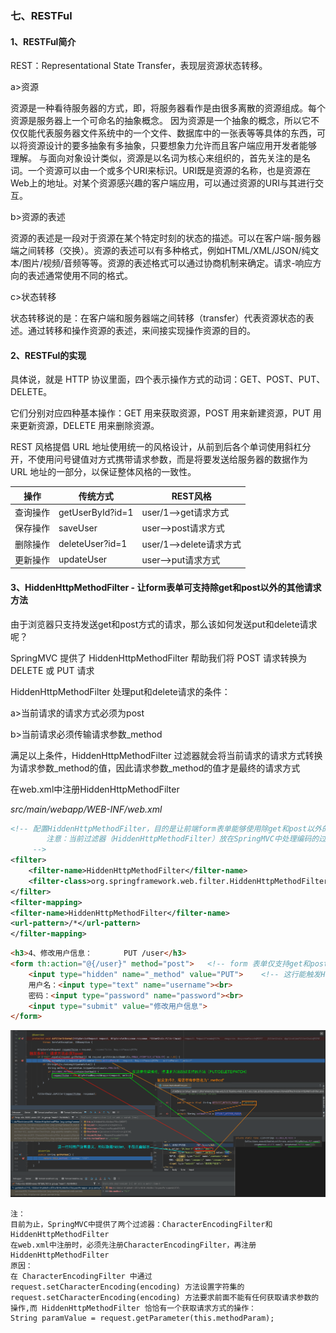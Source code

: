 ### 七、RESTFul
#### 1、RESTFul简介
REST：Representational State Transfer，表现层资源状态转移。

a>资源

资源是一种看待服务器的方式，即，将服务器看作是由很多离散的资源组成。每个资源是服务器上一个可命名的抽象概念。 因为资源是一个抽象的概念，所以它不 仅仅能代表服务器文件系统中的一个文件、数据库中的一张表等等具体的东西，可以将资源设计的要多抽象有多抽象，只要想象力允许而且客户端应用开发者能够 理解。
与面向对象设计类似，资源是以名词为核心来组织的，首先关注的是名词。一个资源可以由一个或多个URI来标识。URI既是资源的名称，也是资源在Web上的地址。对某个资源感兴趣的客户端应用，可以通过资源的URI与其进行交互。

b>资源的表述

资源的表述是一段对于资源在某个特定时刻的状态的描述。可以在客户端-服务器端之间转移（交换）。资源的表述可以有多种格式，例如HTML/XML/JSON/纯文本/图片/视频/音频等等。资源的表述格式可以通过协商机制来确定。请求-响应方向的表述通常使用不同的格式。

c>状态转移

状态转移说的是：在客户端和服务器端之间转移（transfer）代表资源状态的表述。通过转移和操作资源的表述，来间接实现操作资源的目的。

#### 2、RESTFul的实现
具体说，就是 HTTP 协议里面，四个表示操作方式的动词：GET、POST、PUT、DELETE。

它们分别对应四种基本操作：GET 用来获取资源，POST 用来新建资源，PUT 用来更新资源，DELETE 用来删除资源。

REST 风格提倡 URL 地址使用统一的风格设计，从前到后各个单词使用斜杠分开，不使用问号键值对方式携带请求参数，而是将要发送给服务器的数据作为 URL 地址的一部分，以保证整体风格的一致性。

| 操作   | 传统方式             | REST风格             |
|------|------------------|--------------------|
| 查询操作 | getUserById?id=1 | user/1–>get请求方式    |
| 保存操作 | saveUser         | user–>post请求方式     |
| 删除操作 | deleteUser?id=1  | user/1–>delete请求方式 |
| 更新操作 | updateUser       | user–>put请求方式      |

#### 3、HiddenHttpMethodFilter - 让form表单可支持除get和post以外的其他请求方法
由于浏览器只支持发送get和post方式的请求，那么该如何发送put和delete请求呢？

SpringMVC 提供了 HiddenHttpMethodFilter 帮助我们将 POST 请求转换为 DELETE 或 PUT 请求

HiddenHttpMethodFilter 处理put和delete请求的条件：

a>当前请求的请求方式必须为post

b>当前请求必须传输请求参数_method

满足以上条件，HiddenHttpMethodFilter 过滤器就会将当前请求的请求方式转换为请求参数_method的值，因此请求参数_method的值才是最终的请求方式

在web.xml中注册HiddenHttpMethodFilter

_src/main/webapp/WEB-INF/web.xml_
```xml
<!-- 配置HiddenHttpMethodFilter，目的是让前端form表单能够使用除get和post以外的其他METHOD
        注意：当前过滤器（HiddenHttpMethodFilter）放在SpringMVC中处理编码的过滤器（CharacterEncodingFilter）之后
     -->
<filter>
    <filter-name>HiddenHttpMethodFilter</filter-name>
    <filter-class>org.springframework.web.filter.HiddenHttpMethodFilter</filter-class>
</filter>
<filter-mapping>
<filter-name>HiddenHttpMethodFilter</filter-name>
<url-pattern>/*</url-pattern>
</filter-mapping>
```
```html
<h3>4、修改用户信息：       PUT /user</h3>
<form th:action="@{/user}" method="post">   <!-- form 表单仅支持get和post，写成其他仍为默认get-->
    <input type="hidden" name="_method" value="PUT">    <!-- 这行能触发HiddenHttpMethodFilter来发送PUT请求 -->
    用户名：<input type="text" name="username"><br>
    密码：<input type="password" name="password"><br>
    <input type="submit" value="修改用户信息">
</form>
```
![01_HiddenHttpMethodFilter.png](readme_pic/01_HiddenHttpMethodFilter.png)
```plain/text
注：
目前为止，SpringMVC中提供了两个过滤器：CharacterEncodingFilter和HiddenHttpMethodFilter
在web.xml中注册时，必须先注册CharacterEncodingFilter，再注册HiddenHttpMethodFilter
原因：
在 CharacterEncodingFilter 中通过 request.setCharacterEncoding(encoding) 方法设置字符集的
request.setCharacterEncoding(encoding) 方法要求前面不能有任何获取请求参数的操作,而 HiddenHttpMethodFilter 恰恰有一个获取请求方式的操作：
String paramValue = request.getParameter(this.methodParam);
```